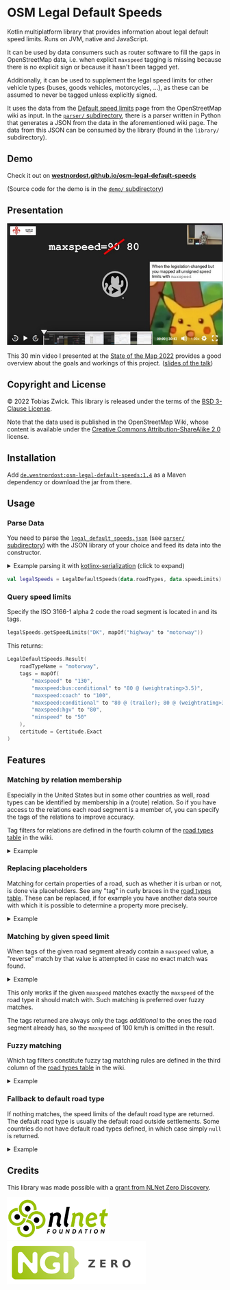 # OSM Legal Default Speeds

Kotlin multiplatform library that provides information about legal default speed limits.
Runs on JVM, native and JavaScript.

It can be used by data consumers such as router software to fill the gaps in OpenStreetMap data, 
i.e. when explicit `maxspeed` tagging is missing because there is no explicit sign or because it 
hasn't been tagged yet. 

Additionally, it can be used to supplement the legal speed limits for other vehicle types (buses, 
goods vehicles, motorcycles, ...), as these can be assumed to never be tagged unless explicitly
signed.

It uses the data from the [Default speed limits](https://wiki.openstreetmap.org/wiki/Default_speed_limits)
page from the OpenStreetMap wiki as input. 
In the [`parser/` subdirectory](https://github.com/westnordost/osm-legal-default-speeds/tree/master/parser),
there is a parser written in Python that generates a JSON from the data in the aforementioned wiki page.
The data from this JSON can be consumed by the library (found in the `library/` subdirectory).

## Demo

Check it out on
**[westnordost.github.io/osm-legal-default-speeds](https://westnordost.github.io/osm-legal-default-speeds)**

(Source code for the demo is in the [`demo/` subdirectory](https://github.com/westnordost/osm-legal-default-speeds/tree/master/demo))

## Presentation

<a href="https://media.ccc.de/v/sotm2022-18524-inferring-default-speed-limits"><img src=".github/images/video_preview.jpg"/></a>

This 30 min video I presented at the [State of the Map 2022](https://2022.stateofthemap.org/sessions/YWH3XD/) provides a good overview about the goals and workings of this project. (<a href="https://github.com/westnordost/osm-legal-default-speeds/raw/master/.github/images/slides.pdf">slides of the talk</a>)

## Copyright and License

© 2022 Tobias Zwick. This library is released under the terms of the [BSD 3-Clause License](https://raw.githubusercontent.com/westnordost/osm-legal-default-speeds/master/LICENSE.txt).

Note that the data used is published in the OpenStreetMap Wiki, whose content is available under the [Creative Commons Attribution-ShareAlike 2.0](https://wiki.openstreetmap.org/wiki/Wiki_content_license) license.

## Installation

Add [`de.westnordost:osm-legal-default-speeds:1.4`](https://mvnrepository.com/artifact/de.westnordost/osm-legal-default-speeds/1.4) 
as a Maven dependency or download the jar from there.

## Usage

### Parse Data

You need to parse the [`legal_default_speeds.json`](https://github.com/westnordost/osm-legal-default-speeds/blob/master/demo/distribution/legal_default_speeds.json) (see [`parser/` subdirectory](https://github.com/westnordost/osm-legal-default-speeds/tree/master/parser))
with the JSON library of your choice and feed its data into the constructor.

<details>
<summary>Example parsing it with <a href="https://github.com/Kotlin/kotlinx.serialization">kotlinx-serialization</a> (click to expand)</summary>

```kotlin
@Serializable data class SpeedLimitsJson(
    val meta: Map<String, String>,
    val roadTypesByName: Map<String, RoadTypeFilterJson>,
    val speedLimitsByCountryCode: Map<String, List<RoadTypeJson>>,
    val warnings: List<String>
)

@Serializable data class RoadTypeFilterJson(
    override val filter: String? = null,
    override val fuzzyFilter: String? = null,
    override val relationFilter: String? = null
) : RoadTypeFilter

@Serializable data class RoadTypeJson(
    override val name: String? = null,
    override val tags: Map<String, String>
) : RoadType


val data: SpeedLimitsJson = Json.decodeFromStream(defaultSpeedsJsonFile.openStream())
```
</details>

```kotlin
val legalSpeeds = LegalDefaultSpeeds(data.roadTypes, data.speedLimits)
```

### Query speed limits

Specify the ISO 3166-1 alpha 2 code the road segment is located in and its tags.
```kotlin
legalSpeeds.getSpeedLimits("DK", mapOf("highway" to "motorway"))
```

This returns:
```kotlin
LegalDefaultSpeeds.Result(
    roadTypeName = "motorway",
    tags = mapOf(
        "maxspeed" to "130",
        "maxspeed:bus:conditional" to "80 @ (weightrating>3.5)",
        "maxspeed:coach" to "100",
        "maxspeed:conditional" to "80 @ (trailer); 80 @ (weightrating>3.5)",
        "maxspeed:hgv" to "80",
        "minspeed" to "50"
    ),
    certitude = Certitude.Exact
)
```

## Features

### Matching by relation membership
Especially in the United States but in some other countries as well, road types can be identified by
membership in a (route) relation. So if you have access to the relations each road segment is a 
member of, you can specify the tags of the relations to improve accuracy.

Tag filters for relations are defined in the fourth column of the
[road types table](https://wiki.openstreetmap.org/wiki/Default_speed_limits#Road_types_to_tag_filters)
in the wiki.

<details>
<summary>Example</summary>

```kotlin
legalSpeeds.getSpeedLimits(
    "US-ND",
    tags = mapOf("lanes" to "2", "oneway" to "yes"),
    relationsTags = listOf(mapOf("type" to "route", "route" to "road", "network" to "US:I"))
)
```
...returns...
```kotlin
LegalDefaultSpeeds.Result(
    roadTypeName = "US interstate highway with 2 or more lanes in each direction",
    tags = mapOf("maxspeed" to "75 mph"),
    certitude = Certitude.Exact
)
```
</details>

### Replacing placeholders

Matching for certain properties of a road, such as whether it is urban or not, is done via
placeholders. See any "tag" in curly braces in the
[road types table](https://wiki.openstreetmap.org/wiki/Default_speed_limits#Road_types_to_tag_filters).
These can be replaced, if for example you have another data source with which it is possible to
determine a property more precisely.

<details>
<summary>Example</summary>

```kotlin
legalSpeeds.getSpeedLimits("US-MO", mapOf("highway" to "motorway"), null)
{ (name, evaluate) -> 
    if (name == "urban") myDataSource.isUrban(roadSegment) else evaluate()
}
```
...returns (if `myDataSource.isUrban` returns `true`)...
```kotlin
LegalDefaultSpeeds.Result(
    roadTypeName = "urban motorway",
    tags = mapOf("maxspeed" to "60 mph"),
    certitude = Certitude.Exact
)
```
</details>

### Matching by given speed limit

When tags of the given road segment already contain a `maxspeed` value, a "reverse" match by that 
value is attempted in case no exact match was found.

<details>
<summary>Example</summary>

```kotlin
legalSpeeds.getSpeedLimits("AT", mapOf("maxspeed" to "100"))
```
...returns...
```kotlin
LegalDefaultSpeeds.Result(
    roadTypeName = "rural",
    tags = mapOf(
        "maxspeed:bus" to "80",
        "maxspeed:bus:conditional" to "70 @ (articulated)",
        "maxspeed:conditional" to "80 @ (trailer); 70 @ (weightrating>3.5)",
        "maxspeed:hgv" to "70"
    ),
    certitude = Certitude.FromMaxSpeed
)
```
</details>

This only works if the given `maxspeed` matches exactly the `maxspeed` of the road type it should 
match with. Such matching is preferred over fuzzy matches.

The tags returned are always only the tags *additional* to the ones the road segment already has, so
the `maxspeed` of 100 km/h is omitted in the result.

### Fuzzy matching

Which tag filters constitute fuzzy tag matching rules are defined in the third column of the
[road types table](https://wiki.openstreetmap.org/wiki/Default_speed_limits#Road_types_to_tag_filters)
in the wiki.

<details>
<summary>Example</summary>

```kotlin
legalSpeeds.getSpeedLimits("BO", mapOf("highway" to "residential"))
```
...returns...
```kotlin
LegalDefaultSpeeds.Result(
    roadTypeName = "urban",
    tags = mapOf("maxspeed" to "40"),
    certitude = Certitude.Fuzzy
)
```
...because roads tagged with `highway=residential` are oftentimes urban roads.
</details>

### Fallback to default road type

If nothing matches, the speed limits of the default road type are returned. The default road type is
usually the default road outside settlements. Some countries do not have default road types defined,
in which case simply `null` is returned.

<details>
<summary>Example</summary>

```kotlin
legalSpeeds.getSpeedLimits("GD", mapOf())
```
...returns...
```kotlin
LegalDefaultSpeeds.Result(
    roadTypeName = null,
    tags = mapOf(
        "maxspeed" to "40 mph",
        "maxspeed:bus" to "35 mph",
        "maxspeed:goods" to "35 mph"
    ),
    certitude = Certitude.Fallback
)
```
</details>

## Credits

This library was made possible with a [grant from NLNet Zero Discovery](https://nlnet.nl/project/OSM-SpeedLimits/).

<a href="https://nlnet.nl/discovery/"><img src=".github/images/logo_nlnet.svg" height="100"/> <img src=".github/images/logo_ngi0.svg" height="100"/></a><br/>
